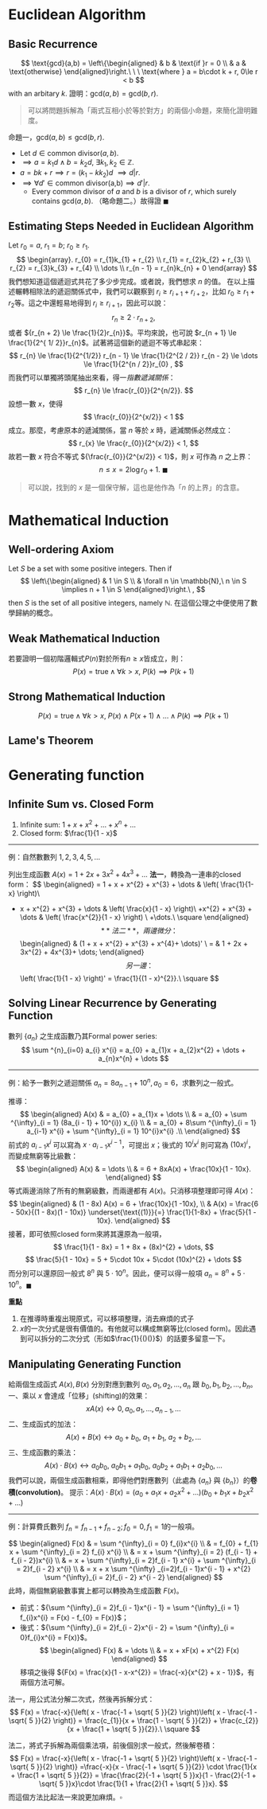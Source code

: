 # Euclidean Algorithm
## Basic Recurrence
$$
\text{gcd}(a,b) = \left\{\begin{aligned}
 & b & \text{if }r = 0 \\
 & a & \text{otherwise}
\end{aligned}\right.\ \ \ \text{where } a = b\cdot k + r, 0\le r < b
$$
with an arbitary $k$.
證明：${\text{gcd}(a,b) = \text{gcd}(b,r)}$.
> 可以將問題拆解為「兩式互相小於等於對方」的兩個小命題，來簡化證明難度。

命題一，${\text{gcd}(a,b) \le \text{gcd}(b,r)}$.
- Let ${d \in \text{common divisor}(a,b)}$.
- ${\implies a = k_{1}d \land b = k_{2}d}$, ${\exists k_{1}, k_{2} \in \mathbb{Z}}$.
- ${a = bk + r \implies r = (k_{1} - kk_{2})d}$ ${\implies d | r}$.
- ${\implies \forall d' \in \text{common divisor(a,b)} \implies d' | r}$.
	- Every common divisor of $a$ and $b$ is a divisor of $r$, which surely contains ${\text{gcd}(a,b)}$.
（略命題二。）故得證 $\blacksquare$

## Estimating Steps Needed in Euclidean Algorithm
Let ${r_{0}  = a}$, ${r_{1} = b}$; ${r_{0} \ge r_{1}}$.
$$
\begin{array}. 
r_{0} = r_{1}k_{1} + r_{2} \\
r_{1} = r_{2}k_{2} + r_{3} \\
r_{2} = r_{3}k_{3} + r_{4} \\
\dots \\
r_{n - 1} = r_{n}k_{n} + 0
\end{array}
$$
我們想知道這個遞迴式共花了多少步完成。或者說，我們想求 $n$ 的值。
在以上描述輾轉相除法的遞迴關係式中，我們可以觀察到 ${r_{i} \ge r_{i + 1} + r_{i + 2}}$，比如 ${r_{0} \ge r_{1} + r_{2}}$等。這之中還輕易地得到 ${r_{i} \ge r_{i + 1}}$，因此可以說：
$$
r_{n} \ge 2\cdot r_{n + 2},
$$
或者 ${r_{n + 2} \le \frac{1}{2}r_{n}}$。平均來說，也可說 $r_{n + 1} \le \frac{1}{2^{ 1/ 2}}r_{n}$。試著將這個新的遞迴不等式串起來：
$$
r_{n} \le \frac{1}{2^{1/2}} r_{n - 1} \le \frac{1}{2^{2 / 2}} r_{n - 2} \le \dots \le \frac{1}{2^{n / 2}}r_{0} ,
$$
而我們可以單獨將頭尾抽出來看，得一*指數遞減關係*：
$$
r_{n} \le \frac{r_{0}}{2^{n/2}}.
$$
設想一數 $x$，使得
$$
\frac{r_{0}}{2^{x/2}} < 1
$$
成立。那麼，考慮原本的遞減關係，當 $n$ 等於 $x$ 時，遞減關係必然成立：
$$
r_{x} \le \frac{r_{0}}{2^{x/2}} < 1,
$$
故若一數 $x$ 符合不等式 ${\frac{r_{0}}{2^{x/2}} < 1}$，則 $x$ 可作為 $n$ 之上界：
$$
n \le x = 2\log r_{0} + 1.\ \blacksquare
$$
> 可以說，找到的 $x$ 是一個保守解，這也是他作為「$n$ 的上界」的含意。
# Mathematical Induction
## Well-ordering Axiom
Let $S$ be a set with some positive integers. Then if
$$
\left\{\begin{aligned}
 & 1 \in S \\
 & \forall n \in \mathbb{N},\ n \in S \implies n + 1 \in S
\end{aligned}\right.\ ,
$$
then $S$ is the set of all positive integers, namely $\mathbb{N}$.
在這個公理之中便使用了數學歸納的概念。

## Weak Mathematical Induction
若要證明一個初階邏輯式$P(n)$對於所有$n \ge x$皆成立，則：
$$
P(x) = \text{true} \land \forall k > x,\ P(k) \implies P(k + 1)
$$

## Strong Mathematical Induction
$$
P(x) = \text{true} \land \forall k > x,\ P(x) \land P(x + 1) \land \dots \land P(k) \implies P(k + 1)
$$

## Lame's Theorem


# Generating function
## Infinite Sum vs. Closed Form
1. Infinite sum: ${1 + x + x^{2} + \dots + x^{n} + \dots}$
2. Closed form: $\frac{1}{1 - x}$

---

例：自然數數列 $1,2,3,4,5,\dots$

列出生成函數 $A(x)= 1 + 2x + 3x^{2} + 4x^{3} + \dots$
**法一**，轉換為一連串的closed form：
$$
\begin{aligned}
= 1 + x + x^{2} + x^{3} + \dots &  \left( \frac{1}{1-x} \right)\\
+ x + x^{2} + x^{3} + \dots &  \left( \frac{x}{1 - x} \right)\\
+x^{2} + x^{3} + \dots &  \left( \frac{x^{2}}{1 - x} \right) \\
+\dots.\ \square
\end{aligned}
$$
**法二**，兩邊微分：
$$
\begin{aligned}
 & (1 + x + x^{2} + x^{3} + x^{4}+ \dots)' \\
 = & 1 + 2x + 3x^{2} + 4x^{3}+ \dots;
\end{aligned}
$$
另一邊：
$$
\left( \frac{1}{1 - x} \right)' = \frac{1}{(1 - x)^{2}}.\ \square
$$

## Solving Linear Recurrence by Generating Function
數列 $\{ a_{n} \}$ 之生成函數乃其Formal power series:
$$
\sum ^{n}_{i=0} a_{i} x^{i} = a_{0} + a_{1}x + a_{2}x^{2} + \dots + a_{n}x^{n} + \dots
$$

---

例：給予一數列之遞迴關係 ${a_{n} = 8 a_{n - 1} + 10^{n}, a_{0} = 6}$，求數列之一般式。

推導：
$$
\begin{aligned}
A(x) & = a_{0} + a_{1}x + \dots \\
 & = a_{0} + \sum ^{\infty}_{i = 1} (8a_{i - 1} + 10^{i}) x_{i} \\
 & = a_{0} + 8\sum ^{\infty}_{i = 1} a_{i-1} x^{i} + \sum ^{\infty}_{i = 1} 10^{i}x^{i} .\\
\end{aligned}
$$
前式的 $a_{i-1}x^{i}$ 可以寫為 ${x\cdot a_{i-1}x^{i-1}}$，可提出 $x$；後式的 $10^{i}x^{i}$ 則可寫為 ${(10x)^{i}}$，而變成無窮等比級數：
$$
\begin{aligned}
A(x) & = \dots \\
 & = 6 + 8xA(x) + \frac{10x}{1 - 10x}.
\end{aligned}
$$
等式兩邊消除了所有的無窮級數，而兩邊都有 $A(x)$。只消移項整理即可得 $A(x)$：
$$
\begin{aligned}
 & (1 - 8x) A(x) = 6 + \frac{10x}{1 -10x}, \\
 & A(x) = \frac{6 - 50x}{(1 - 8x)(1 - 10x)} \underset{\text{(1)}}{=} \frac{1}{1-8x} + \frac{5}{1 - 10x}.
\end{aligned}
$$
接著，即可依照closed form來將其還原為一般項，
$$
\frac{1}{1 - 8x} = 1 + 8x + (8x)^{2} + \dots,
$$
$$
\frac{5}{1 - 10x} = 5 + 5\cdot 10x + 5\cdot (10x)^{2} + \dots
$$
而分別可以還原回一般式 ${8^{n}}$ 與 $5\cdot 10^{n}$。因此，便可以得一般項 ${a_{n} = 8^{n} +5\cdot 10^{n}}$。$\blacksquare$

**重點**
1. 在推導時重複出現原式，可以移項整理，消去麻煩的式子
2. $x$的一次分式是很有價值的。有他就可以構成無窮等比(closed form)。因此遇到可以拆分的二次分式（形如$\frac{1}{()()}$）的話要多留意一下。
## Manipulating Generating Function
給兩個生成函式 ${A(x), B(x)}$ 分別對應到數列 $a_{0}, a_{1}, a_{2}, \dots, a_{n}$ 跟 ${b_{0}, b_{1}, b_{2}, \dots, b_{n}}$。
一、乘以 $x$ 會達成「位移」(shifting)的效果：
$$
xA(x) \leftrightarrow  0, a_{0}, a_{1}, \dots, a_{n-1}, \dots
$$
二、生成函式的加法：
$$
A(x) + B(x) \leftrightarrow  a_{0} + b_{0},\ a_{1} + b_{1},\ a_{2} + b_{2}, \dots
$$
三、生成函數的乘法：
$$
A(x)\cdot B(x) \leftrightarrow  a_{0}b_{0},\ a_{0} b_{1} + a_{1}b_{0},\ a_{0}b_{2} + a_{1}b_{1} + a_{2}b_{0}, \dots
$$
我們可以說，兩個生成函數相乘，即得他們對應數列（此處為 ${\{ a_{n} \}}$ 與 ${\{ b_{n} \}}$）的**卷積(convolution)**。
提示：${A(x)\cdot B(x) = (a_{0} + a_{1}x + a_{2}x^{2} + \dots)(b_{0} + b_{1}x + b_{2}x^{2} + \dots)}$

---

例：計算費氏數列 ${f_{n} = f_{n - 1} + f_{n - 2}; f_{0} = 0, f_{1} = 1}$的一般項。

$$
\begin{aligned}
F(x) & = \sum ^{\infty}_{i = 0} f_{i}x^{i} \\
 & = f_{0} + f_{1} x + \sum ^{\infty}_{i = 2} f_{i} x^{i} \\
 & = x + \sum ^{\infty}_{i = 2} (f_{i - 1} + f_{i - 2})x^{i} \\
 & = x + \sum ^{\infty}_{i = 2}f_{i - 1} x^{i} + \sum ^{\infty}_{i = 2}f_{i - 2} x^{i} \\
 & = x + x \sum ^{\infty} _{i=2}f_{i - 1}x^{i - 1} + x^{2} \sum ^{\infty}_{i = 2}f_{i - 2} x^{i - 2}
\end{aligned}
$$
此時，兩個無窮級數事實上都可以轉換為生成函數 $F(x)$。
- 前式：${\sum ^{\infty}_{i = 2}f_{i - 1}x^{i - 1} = \sum ^{\infty}_{i  = 1} f_{i}x^{i} = F(x) - f_{0} = F(x)}$；
- 後式：${\sum ^{\infty}_{i = 2}f_{i - 2}x^{i - 2} = \sum ^{\infty}_{i = 0}f_{i}x^{i} = F(x)}$。
$$
\begin{aligned}
F(x) & = \dots \\
 & = x + xF(x) + x^{2} F(x)
\end{aligned}
$$
移項之後得 ${F(x) = \frac{x}{1 - x-x^{2}} = \frac{-x}{x^{2} + x - 1}}$，有兩個方法可解。

法一，用公式法分解二次式，然後再拆解分式：
$$
F(x) = \frac{-x}{\left( x - \frac{-1 + \sqrt{ 5 }}{2} \right)\left( x - \frac{-1 - \sqrt{ 5 }}{2} \right)} = \frac{c_{1}}{x + \frac{1 - \sqrt{ 5 }}{2}} + \frac{c_{2}}{x + \frac{1 + \sqrt{ 5 }}{2}}.\ \square
$$

法二，將式子拆解為兩個乘法項，前後個別求一般式，然後解卷積：
$$
F(x) = \frac{-x}{\left( x - \frac{-1 + \sqrt{ 5 }}{2} \right)\left( x - \frac{-1 - \sqrt{ 5 }}{2} \right)} =\frac{-x}{x - \frac{-1 + \sqrt{ 5 }}{2}} \cdot \frac{1}{x + \frac{1 + \sqrt{ 5 }}{2}} = \frac{\frac{2}{-1 + \sqrt{ 5 }}x}{1 - \frac{2}{-1 + \sqrt{ 5 }}x}\cdot \frac{1}{1 + \frac{2}{1 + \sqrt{ 5 }}x}.
$$
而這個方法比起法一來說更加麻煩。$\square$